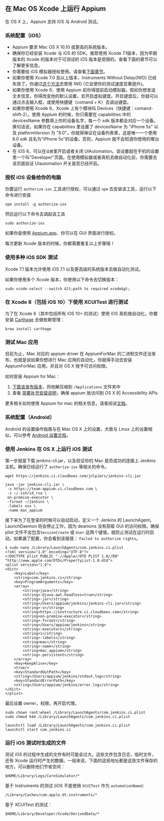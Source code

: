 ## 在 Mac OS Xcode 上运行 Appium

在 OS X 上，Appium 支持 iOS 与 Android 测试。

### 系统配置（iOS）

* Appium 要求 Mac OS X 10.10 或更高的系统版本。
* 确保你已经安装 Xcode 与 iOS 的 SDK。推荐使用 Xcode 7.1版本，因为早期版本的 Xcode 的版本对于可测试的 iOS 版本是受限的。查看下面的章节可以了解更多信息。
* 你需要给 iOS 模拟器授权使用。请查看[下面章节](#authorizing-ios-on-the-computer)。
* 如果你使用 Xcode 7.0 及以上版本，Instruments Without Delay(IWD) 已经失效了。你通过[这个方法](/docs/en/advanced-concepts/iwd_xcode7.md)去使用 IWD (它会使你的测试速度显著提升)。
* 如果你使用 Xcode 6，使用 Appium 前你得提前启动模拟器。假如你想发送文本信息，你得改变他的默认设置，去开启虚拟键盘。开启键盘后，你就可以通过点击输入框，或使用快捷键（comand + K）去调出键盘。
* 如果你使用 Xcode 6，Xcode 上有个模块叫 Devices（快捷键：comand-shift-2）。使用 Appium 的时候，你只需要在 capabilities 中的 devicesName 参数填上你的设备名字，每一个 sdk 版本都会对应一个设备。换句话说，如果你在 capabilities 里设置了 devicesName 为 "iPhone 5s" 以及 platformVersion 为 "8.0"，你就得保证在设备列表里，这是唯一一个使用 8.0 sdk 且名为"iPhone 5s"的设备。否则，Appium 就不会知道你想用的哪台设备。
* 在 iOS 8，可以在`设置`里开启或者关闭 UIAutomation。该设置就在手机的设置里一个叫"Developer"页面。在使用模拟器或者真机去做自动化前，你需要去该页面验证 UIautomation 开关是否已经开启。


### 授权 iOS 设备给你的电脑

你要运行 `authorize-ios` 工具进行授权，可以通过 `npm` 去安装该工具，运行以下命令进行安装

```
npm install -g authorize-ios
```

然后运行以下命令去调起该工具

```
sudo authorize-ios
```

如果你是使用 [Appium.app](https://github.com/appium/appium-dot-app)，你可以在 GUI 界面进行授权。

每次更新 Xcode 版本的时候，你都需要重复以上步骤哦！

### 使用多种 iOS SDK 测试

Xcode 7.1 版本允许使用 iOS 7.1 以及更高级的系统版本去做自动化测试。

如果你使用多个 Xcode 版本，你使用以下命令去切换版本：

    sudo xcode-select --switch &lt;path to required xcode&gt;

### 在 Xcode 8（包括 iOS 10）下使用 XCUITest 进行测试 

为了在 Xcode 8（其中包括所有 iOS 10+ 的测试）使用 iOS 真机做自动化，你要安装 [Carthage](https://github.com/Carthage/Carthage) 去做依赖管理：
```
brew install carthage
```

### 测试 Mac 应用

目前为止，Mac 对应的 appium driver 在 AppiumForMac 的二进制文件还没发布，也就是说如果你想进行 Mac 应用的自动化，你就得手动去安装 AppiumForMac 应用，并且对 OS X 授予可访问权限。


如何安装 Appium for Mac：
1. [下载该发布版本](https://github.com/appium/appium-for-mac/releases/tag/0.2.0)，将他解压缩到 `/Applications` 文件夹中
2. 查看 [简要补充安装说明](https://github.com/appium/appium-for-mac#installation)，确保 appium 放访问到 OS X 的 Accessibility APIs

更多相关如何使用 Appium for mac 的相关信息，请查阅该[文档](https://github.com/appium/appium-for-mac#appium-for-mac)。


### 系统配置（Android）

Android 的设置操作指南与在 Mac OS X 上的设置，大致与 Linux 上的设置相似，可以参考 [Android 设置文档](/docs/en/appium-setup/android-setup.md)。

### 使用 Jenkins 在 OS X 上运行 iOS 测试

第一步就是下载 jenkins-cli.jar，以及验证你的 Mac 是否成功的连接上 Jenkins 主机。确保已经运行了 `authorize-ios` 等相关的命令。

`wget https://jenkins.ci.cloudbees.com/jnlpJars/jenkins-cli.jar`

```
java -jar jenkins-cli.jar \
 -s https://team-appium.ci.cloudbees.com \
 -i ~/.ssh/id_rsa \
 on-premise-executor \
 -fsroot ~/jenkins \
 -labels osx \
 -name mac_appium
 ```

接下来为了在登录的时候可以自动启动，定义一个 Jenkins 的 LaunchAgent。LaunchDaemon 将会停止工作，因为 deamons 没有获取 GUI 的访问权限。确保 plist 文件不会包含`SessionCreate` 或 `User` 这两个键值，就防止测试在运行时启动。如果漏了配置，你会看到该报错： `Failed to authorize rights`。


```
$ sudo nano /Library/LaunchAgents/com.jenkins.ci.plist
<?xml version="1.0" encoding="UTF-8"?>
<!DOCTYPE plist PUBLIC "-//Apple//DTD PLIST 1.0//EN" "http://www.apple.com/DTDs/PropertyList-1.0.dtd">
<plist version="1.0">
<dict>
    <key>Label</key>
    <string>com.jenkins.ci</string>
    <key>ProgramArguments</key>
    <array>
        <string>java</string>
        <string>-Djava.awt.headless=true</string>
        <string>-jar</string>
        <string>/Users/appium/jenkins/jenkins-cli.jar</string>
        <string>-s</string>
        <string>https://instructure.ci.cloudbees.com</string>
        <string>on-premise-executor</string>
        <string>-fsroot</string>
        <string>/Users/appium/jenkins</string>
        <string>-executors</string>
        <string>1</string>
        <string>-labels</string>
        <string>mac</string>
        <string>-name</string>
        <string>mac_appium</string>
        <string>-persistent</string>
    </array>
    <key>KeepAlive</key>
    <true/>
    <key>StandardOutPath</key>
    <string>/Users/appium/jenkins/stdout.log</string>
    <key>StandardErrorPath</key>
    <string>/Users/appium/jenkins/error.log</string>
</dict>
</plist>
```

最后设置 owner，权限，再开启代理。

```
sudo chown root:wheel /Library/LaunchAgents/com.jenkins.ci.plist
sudo chmod 644 /Library/LaunchAgents/com.jenkins.ci.plist

launchctl load /Library/LaunchAgents/com.jenkins.ci.plist
launchctl start com.jenkins.ci
```

### 运行 iOS 测试时生成的文件

测试 iOS 的过程中生成的文件有时可能会过大。这些文件包含日志，临时文件，还有 Xcode 运行时产生的数据。一般来说，下面的这些地址都是这些文件保存的地方，可以删除他们节省空间：

```
$HOME/Library/Logs/CoreSimulator/*
```

基于 Instruments 的测试 (iOS 不是使用 `XCUITest` 作为 `automationName`):

```
/Library/Caches/com.apple.dt.instruments/*
```

基于 XCUITest 的测试：

```
$HOME/Library/Developer/Xcode/DerivedData/*
```
